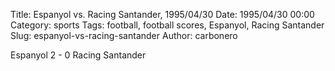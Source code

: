 Title: Espanyol vs. Racing Santander, 1995/04/30
Date: 1995/04/30 00:00
Category: sports
Tags: football, football scores, Espanyol, Racing Santander
Slug: espanyol-vs-racing-santander
Author: carbonero


Espanyol 2 - 0 Racing Santander

